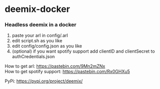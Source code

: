 # deemix-docker
### Headless deemix in a docker

1. paste your arl in config/.arl
2. edit script.sh as you like
3. edit config/config.json as you like
4. (optional) if you want spotify support add clientID and clientSecret to authCredentials.json

How to get arl: https://pastebin.com/9Mn2mZNx  
How to get spotify support: https://pastebin.com/Rx0GHXu5

PyPi: https://pypi.org/project/deemix/
